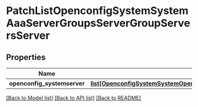 # PatchListOpenconfigSystemSystemAaaServerGroupsServerGroupServersServer

## Properties
Name | Type | Description | Notes
------------ | ------------- | ------------- | -------------
**openconfig_systemserver** | [**list[OpenconfigSystemSystemOpenconfigsystemsystemAaaServergroupsServersServer]**](OpenconfigSystemSystemOpenconfigsystemsystemAaaServergroupsServersServer.md) |  | [optional] 

[[Back to Model list]](../README.md#documentation-for-models) [[Back to API list]](../README.md#documentation-for-api-endpoints) [[Back to README]](../README.md)


